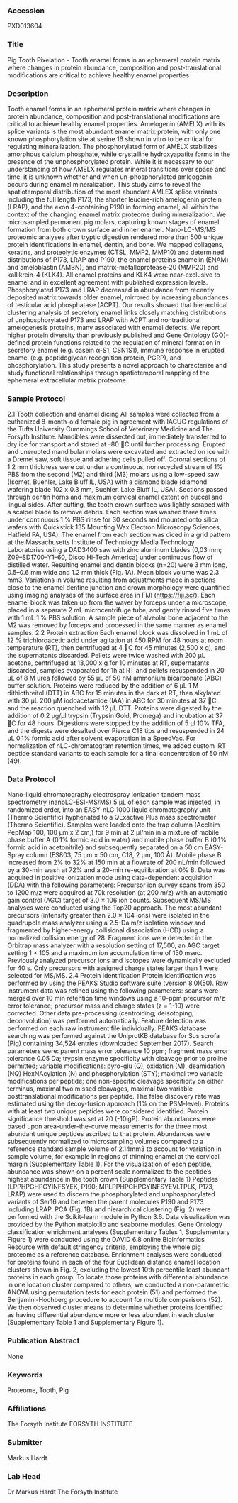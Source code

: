 ### Accession
PXD013604

### Title
Pig Tooth Pixelation - Tooth enamel forms in an ephemeral protein matrix where changes in protein abundance, composition and post-translational modifications are critical to achieve healthy enamel properties

### Description
Tooth enamel forms in an ephemeral protein matrix where changes in protein abundance, composition and post-translational modifications are critical to achieve healthy enamel properties. Amelogenin (AMELX) with its splice variants is the most abundant enamel matrix protein, with only one known phosphorylation site at serine 16 shown in vitro to be critical for regulating mineralization. The phosphorylated form of AMELX stabilizes amorphous calcium phosphate, while crystalline hydroxyapatite forms in the presence of the unphosphorylated protein. While it is necessary to our understanding of how AMELX regulates mineral transitions over space and time, it is unknown whether and when un-phosphorylated amleogenin occurs during enamel mineralization. This study aims to reveal the spatiotemporal distribution of the most abundant AMLEX splice variants including the full length P173, the shorter leucine-rich amelogenin protein (LRAP), and the exon 4-containing P190 in forming enamel, all within the context of the changing enamel matrix proteome during mineralization. We microsampled permanent pig molars, capturing known stages of enamel formation from both crown surface and inner enamel. Nano-LC-MS/MS proteomic analyses after tryptic digestion rendered more than 500 unique protein identifications in enamel, dentin, and bone. We mapped collagens, keratins, and proteolytic enzymes (CTSL, MMP2, MMP10) and determined distributions of P173, LRAP and P190, the enamel proteins enamelin (ENAM) and ameloblastin (AMBN), and matrix-metalloprotease-20 (MMP20) and kallikrein-4 (KLK4). All enamel proteins and KLK4 were near-exclusive to enamel and in excellent agreement with published expression levels. Phosphorylated P173 and LRAP decreased in abundance from recently deposited matrix towards older enamel, mirrored by increasing abundances of testicular acid phosphatase (ACPT). Our results showed that hierarchical clustering analysis of secretory enamel links closely matching distributions of unphosphorylated P173 and LRAP with ACPT and nontraditional amelogenesis proteins, many associated with enamel defects. We report higher protein diversity than previously published and Gene Ontology (GO)-defined protein functions related to the regulation of mineral formation in secretory enamel (e.g. casein α-S1, CSN1S1), immune response in erupted enamel (e.g. peptidoglycan recognition protein, PGRP), and phosphorylation. This study presents a novel approach to characterize and study functional relationships through spatiotemporal mapping of the ephemeral extracellular matrix proteome.

### Sample Protocol
2.1 Tooth collection and enamel dicing All samples were collected from a euthanized 8-month-old female pig in agreement with IACUC regulations of the Tufts University Cummings School of Veterinary Medicine and The Forsyth Institute. Mandibles were dissected out, immediately transferred to dry ice for transport and stored at –80 C until further processing. Erupted and unerupted mandibular molars were excavated and extracted on ice with a Dremel saw, soft tissue and adhering cells pulled off. Coronal sections of 1.2 mm thickness were cut under a continuous, nonrecycled stream of 1% PBS from the second (M2) and third (M3) molars using a low-speed saw (Isomet, Buehler, Lake Bluff IL, USA) with a diamond blade (diamond wafering blade 102 x 0.3 mm, Buehler, Lake Bluff IL, USA). Sections passed through dentin horns and maximum cervical enamel extent on buccal and lingual sides. After cutting, the tooth crown surface was lightly scraped with a scalpel blade to remove debris. Each section was washed three times under continuous 1 % PBS rinse for 30 seconds and mounted onto silica wafers with Quickstick 135 Mounting Wax Electron Microscopy Sciences, Hatfield PA, USA). The enamel from each section was diced in a grid pattern at the Massachusetts Institute of Technology Media Technology Laboratories using a DAD3400 saw with zinc aluminum blades (0,03 mm; Z09–SD1700–Y1–60, Disco Hi-Tech America) under continuous flow of distilled water. Resulting enamel and dentin blocks (n=20) were 3 mm long, 0.5–0.6 mm wide and 1.2 mm thick (Fig. 1A). Mean block volume was 2.3 mm3.  Variations in volume resulting from adjustments made in sections close to the enamel dentine junction and crown morphology were quantified using imaging analyses of the surface area in FIJI (https://fiji.sc/). Each enamel block was taken up from the waver by forceps under a microscope, placed in a separate 2 mL microcentrifuge tube, and gently rinsed five times with 1 mL 1 % PBS solution. A sample piece of alveolar bone adjacent to the M2 was removed by forceps and processed in the same manner as enamel samples.   2.2 Protein extraction Each enamel block was dissolved in 1 mL of 12 % trichloroacetic acid under agitation at 450 RPM for 48 hours at room temperature (RT), then centrifuged at 4 C for 45 minutes (2,500 x g), and the supernatants discarded. Pellets were twice washed with 200 µL acetone, centrifuged at 13,000 x g for 10 minutes at RT, supernatants discarded, samples evaporated for 1h at RT and pellets resuspended in 20 µL of 8 M urea followed by 55 µL of 50 nM ammonium bicarbonate (ABC) buffer solution. Proteins were reduced by the addition of 6 µL 1 M dithiothreitol (DTT) in ABC for 15 minutes in the dark at RT, then alkylated with 30 µL 200 µM iodoacetamide (IAA) in ABC for 30 minutes at 37 C, and the reaction quenched with 12 µL DTT. Proteins were digested by the addition of 0.2 µg/µl trypsin (Trypsin Gold, Promega) and incubation at 37 C for 48 hours. Digestions were stopped by the addition of 5 µl 10% TFA, and the digests were desalted over Pierce C18 tips and resuspended in 24 µL 0.1% formic acid after solvent evaporation in a SpeedVac. For normalization of nLC-chromatogram retention times, we added custom iRT peptide standard variants to each sample for a final concentration of 50 nM (49).

### Data Protocol
Nano-liquid chromatography electrospray ionization tandem mass spectrometry (nanoLC-ESI-MS/MS) 5 µL of each sample was injected, in randomized order, into an EASY-nLC 1000 liquid chromatography unit (Thermo Scientific) hyphenated to a QExactive Plus mass spectrometer (Thermo Scientific). Samples were loaded onto the trap column (Acclaim PepMap 100, 100 µm x 2 cm,) for 9 min at 2 µl/min in a mixture of mobile phase buffer A (0.1% formic acid in water) and mobile phase buffer B (0.1% formic acid in acetonitrile) and subsequently separated on a 50 cm EASY-Spray column (ES803, 75 µm × 50 cm, C18, 2 µm, 100 Å). Mobile phase B increased from 2% to 32% at 150 min at a flowrate of 200 nL/min followed by a 30-min wash at 72% and a 20-min re-equilibration at 0% B. Data was acquired in positive ionization mode using data-dependent acquisition (DDA) with the following parameters: Precursor ion survey scans from 350 to 1200 m/z were acquired at 70k resolution (at 200 m/z) with an automatic gain control (AGC) target of 3.0 × 106 ion counts. Subsequent MS/MS analyses were conducted using the Top20 approach. The most abundant precursors (intensity greater than 2.0 × 104 ions) were isolated in the quadrupole mass analyzer using a 2.5-Da m/z isolation window and fragmented by higher-energy collisional dissociation (HCD) using a normalized collision energy of 28. Fragment ions were detected in the Orbitrap mass analyzer with a resolution setting of 17,500, an AGC target setting 1 × 105 and a maximum ion accumulation time of 150 msec. Previously analyzed precursor ions and isotopes were dynamically excluded for 40 s. Only precursors with assigned charge states larger than 1 were selected for MS/MS.   2.4 Protein identification Protein identification was performed by using the PEAKS Studio software suite (version 8.0)(50). Raw instrument data was refined using the following parameters: scans were merged over 10 min retention time windows using a 10-ppm precursor m/z error tolerance; precursor mass and charge states (z = 1-10) were corrected. Other data pre-processing (centroiding; deisotoping; deconvolution) was performed automatically. Feature detection was performed on each raw instrument file individually. PEAKS database searching was performed against the UniprotKB database for Sus scrofa (Pig) containing 34,524 entries (downloaded September 2017). Search parameters were: parent mass error tolerance 10 ppm; fragment mass error tolerance 0.05 Da; trypsin enzyme specificity with cleavage prior to proline permitted; variable modifications: pyro-glu (Q), oxidation (M), deamidation (NQ) HexNAcylation (N) and phosphorylation (STY); maximal two variable modifications per peptide; one non-specific cleavage specificity on either terminus, maximal two missed cleavages, maximal two variable posttranslational modifications per peptide. The false discovery rate was estimated using the decoy-fusion approach (1% on the PSM-level). Proteins with at least two unique peptides were considered identified. Protein significance threshold was set at 20 (-10lgP).  Protein abundances were based upon area-under-the-curve measurements for the three most abundant unique peptides ascribed to that protein. Abundances were subsequently normalized to microsampling volumes compared to a reference standard sample volume of 2.14mm3 to account for variation in sample volume, for example in regions of thinning enamel at the cervical margin (Supplementary Table 1). For the visualization of each peptide, abundance was shown on a percent scale normalized to the peptide’s highest abundance in the tooth crown (Supplementary Table 1) Peptides (LPPHPGHPGYINFSYEK, P190; MPLPPHPGHPGYINFSYEVLTPLK, P173, LRAP) were used to discern the phosphorylated and unphosphorylated variants of Ser16 and between the parent molecules P190 and P173 including LRAP. PCA (Fig. 1B) and hierarchical clustering (Fig. 2) were performed with the Scikit-learn module in Python 3.6. Data visualization was provided by the Python matplotlib and seaborne modules. Gene Ontology classification enrichment analyses (Supplementary Tables 1, Supplementary Figure 1) were conducted using the DAVID 6.8 online Bioinformatics Resource with default stringency criteria, employing the whole pig proteome as a reference database. Enrichment analyses were conducted for proteins found in each of the four Euclidean distance enamel location clusters shown in Fig. 2, excluding the lowest 10th percentile least abundant proteins in each group. To locate those proteins with differential abundance in one location cluster compared to others, we conducted a non-parametric ANOVA using permutation tests for each protein (51) and performed the Benjamini-Hochberg procedure to account for multiple comparisons (52). We then observed cluster means to determine whether proteins identified as having differential abundance more or less abundant in each cluster (Supplementary Table 1 and Supplementary Figure 1).

### Publication Abstract
None

### Keywords
Proteome, Tooth, Pig

### Affiliations
The Forsyth Institute
FORSYTH INSTITUTE

### Submitter
Markus Hardt

### Lab Head
Dr Markus Hardt
The Forsyth Institute


